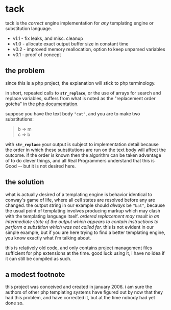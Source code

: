 tack
====

<p>tack is the <i>correct</i> engine implementation for <i>any</i> templating
engine or substitution language.</p>

<ul>
<li>v1.1 - fix leaks, and misc. cleanup</li>
<li>v1.0 - allocate exact output buffer size in constant time</li>
<li>v0.2 - improved memory reallocation, option to keep unparsed variables</li>
<li>v0.1 - proof of concept</li></ul>

the problem
-----------

<p>since this is a php project, the explanation will stick to php
terminology.</p>

<p>in short, repeated calls to <code><b>str_replace</b></code>, or the use of
arrays for search and replace variables, suffers from what is noted as the
"replacement order gotcha" in the <a href="http://php.net/str_replace">php
documentation</a>.</p>

<p>suppose you have the text body <code>"cat"</code>, and you are to make two
substitutions:</p>
<blockquote>b =&gt; m<br />c =&gt; b</blockquote>

<p>with <code><b>str_replace</b></code> your output is subject to implementation
detail because the order in which these substitutions are run on the text body
will affect the outcome. if the order is known then the algorithm can be taken
advantage of to do clever things, and all Real Programmers understand that this
is Good -- but it is not desired here.</p>


the solution
------------

<p>what is actually desired of a templating engine is behavior identical to
conway's game of life, where all cell states are resolved before any are
changed. the output string in our example should <i>always</i> be
<code>"bat"</code>, because the usual point of templating involves producing
markup which may clash with the templating language itself. <i>ordered
replacement may result in an intermediate state of the output which appears to
contain instructions to perform a substition which was not called for.</i>
this is not evident in our simple example, but if you are here trying to find
a better templating engine, you know exactly what i'm talking about.</p>

<p>this is relatively old code, and only contains project management files
sufficient for php extensions at the time. good luck using it, i have no idea
if it can still be compiled as such.</p>


a modest footnote
-----------------

<p>this project was conceived and created in january 2006. i am sure the authors
of other php templating systems have figured out by now that they had this
problem, and have corrected it, but at the time nobody had yet done so.</p>
